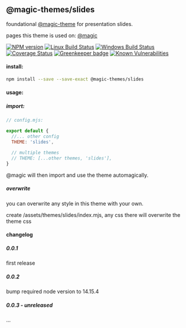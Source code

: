 ## @magic-themes/slides

foundational [@magic-theme](https://magic-themes.github.io/) for presentation slides.

pages this theme is used on:
[@magic](https://slides.webboot.org)

[![NPM version][npm-image]][npm-url]
[![Linux Build Status][travis-image]][travis-url]
[![Windows Build Status][appveyor-image]][appveyor-url]
[![Coverage Status][coveralls-image]][coveralls-url]
[![Greenkeeper badge][greenkeeper-image]][greenkeeper-url]
[![Known Vulnerabilities][snyk-image]][snyk-url]

[npm-image]: https://img.shields.io/npm/v/@magic-themes/slides.svg
[npm-url]: https://www.npmjs.com/package/@magic-themes/slides
[travis-image]: https://img.shields.io/travis/com/magic-themes/slides/master
[travis-url]: https://travis-ci.com/magic-themes/slides
[appveyor-image]: https://img.shields.io/appveyor/ci/magicthemes/slides/master.svg
[appveyor-url]: https://ci.appveyor.com/slides/magicthemes/slides/branch/master
[coveralls-image]: https://coveralls.io/repos/github/magic-themes/slides/badge.svg
[coveralls-url]: https://coveralls.io/github/magic-themes/slides
[greenkeeper-image]: https://badges.greenkeeper.io/magic-themes/slides.svg
[greenkeeper-url]: https://badges.greenkeeper.io/magic-themes/slides.svg
[snyk-image]: https://snyk.io/test/github/magic-themes/slides/badge.svg
[snyk-url]: https://snyk.io/test/github/magic-themes/slides

#### install:
```bash
npm install --save --save-exact @magic-themes/slides
```

#### usage:

##### import:
```javascript
// config.mjs:

export default {
  //... other config
  THEME: 'slides',

  // multiple themes
  // THEME: [...other themes, 'slides'],
}
```

@magic will then import and use the theme automagically.

##### overwrite
you can overwrite any style in this theme with your own.

create /assets/themes/slides/index.mjs, any css there will overwrite the theme css

#### changelog

##### 0.0.1
first release

##### 0.0.2
bump required node version to 14.15.4

##### 0.0.3 - unreleased
...